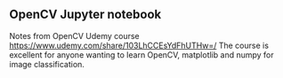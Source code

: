 ## OpenCV Jupyter notebook
Notes from OpenCV Udemy course https://www.udemy.com/share/103LhCCEsYdFhUTHw=/
The course is excellent for anyone wanting to learn OpenCV, matplotlib and numpy for image classification. 

